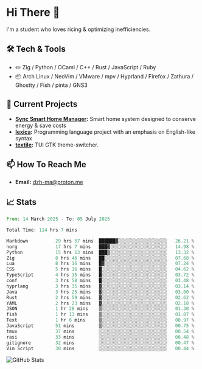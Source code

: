 # Hi There 👋
I'm a student who loves ricing & optimizing inefficiencies.
## 🛠️ Tech & Tools
- ✏️  Zig / Python / OCaml / C++ / Rust / JavaScript / Ruby
- 📦 Arch Linux / NeoVim / VMware / mpv / Hyprland / Firefox / Zathura / Ghostty / Fish / pinta / GNS3
## 🔭 Current Projects
- **[Sync Smart Home Manager](https://github.com/dzh-ma/sync):** Smart home system designed to conserve energy & save costs
- **[lexica](https://github.com/dzh-ma/lexica):** Programming language project with an emphasis on English-like syntax
- **[textile](https://github.com/dzh-ma/textile):** TUI GTK theme-switcher.
## 📫 How To Reach Me
- **Email:** [dzh-ma@proton.me](mailto:dzh-ma@proton.me)
## 📈 Stats
<!--START_SECTION:waka-->

```rust
From: 14 March 2025 - To: 05 July 2025

Total Time: 114 hrs 7 mins

Markdown          29 hrs 57 mins  ██████▓░░░░░░░░░░░░░░░░░░   26.21 %
norg              17 hrs 7 mins   ███▓░░░░░░░░░░░░░░░░░░░░░   14.98 %
Python            15 hrs 13 mins  ███▒░░░░░░░░░░░░░░░░░░░░░   13.32 %
Zig               8 hrs 46 mins   ██░░░░░░░░░░░░░░░░░░░░░░░   07.68 %
Lua               8 hrs 16 mins   █▓░░░░░░░░░░░░░░░░░░░░░░░   07.24 %
CSS               5 hrs 16 mins   █░░░░░░░░░░░░░░░░░░░░░░░░   04.62 %
TypeScript        4 hrs 15 mins   █░░░░░░░░░░░░░░░░░░░░░░░░   03.72 %
conf              3 hrs 58 mins   █░░░░░░░░░░░░░░░░░░░░░░░░   03.48 %
hyprlang          3 hrs 35 mins   ▓░░░░░░░░░░░░░░░░░░░░░░░░   03.14 %
Java              3 hrs 25 mins   ▓░░░░░░░░░░░░░░░░░░░░░░░░   03.00 %
Rust              2 hrs 59 mins   ▓░░░░░░░░░░░░░░░░░░░░░░░░   02.62 %
YAML              2 hrs 23 mins   ▓░░░░░░░░░░░░░░░░░░░░░░░░   02.10 %
JSON              1 hr 28 mins    ▒░░░░░░░░░░░░░░░░░░░░░░░░   01.30 %
fish              1 hr 13 mins    ▒░░░░░░░░░░░░░░░░░░░░░░░░   01.07 %
Text              1 hr 6 mins     ▒░░░░░░░░░░░░░░░░░░░░░░░░   00.97 %
JavaScript        51 mins         ▒░░░░░░░░░░░░░░░░░░░░░░░░   00.75 %
tmux              37 mins         ░░░░░░░░░░░░░░░░░░░░░░░░░   00.54 %
rasi              33 mins         ░░░░░░░░░░░░░░░░░░░░░░░░░   00.48 %
gitignore         32 mins         ░░░░░░░░░░░░░░░░░░░░░░░░░   00.47 %
Vim Script        30 mins         ░░░░░░░░░░░░░░░░░░░░░░░░░   00.44 %
```

<!--END_SECTION:waka-->

![GitHub Stats](https://github-readme-stats.vercel.app/api?username=dzh-ma&show_icons=true&theme=transparent)
